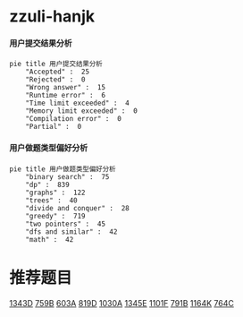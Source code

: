 # zzuli-hanjk

<!-- tabs:start -->



#### **用户提交结果分析**

```mermaid
pie title 用户提交结果分析
    "Accepted" :  25
    "Rejected" :  0
    "Wrong answer" :  15
    "Runtime error" :  6
    "Time limit exceeded" :  4
    "Memory limit exceeded" :  0
    "Compilation error" :  0
    "Partial" :  0
```

#### **用户做题类型偏好分析**

```mermaid
pie title 用户做题类型偏好分析
    "binary search" :  75
    "dp" :  839
    "graphs" :  122
    "trees" :  40
    "divide and conquer" :  28
    "greedy" :  719
    "two pointers" :  45
    "dfs and similar" :  42
    "math" :  42
```



<!-- tabs:end -->
# 推荐题目
[1343D](https://codeforces.com/contest/1343/problem/D)
[759B](https://codeforces.com/contest/759/problem/B)
[603A](https://codeforces.com/contest/603/problem/A)
[819D](https://codeforces.com/contest/819/problem/D)
[1030A](https://codeforces.com/contest/1030/problem/A)
[1345E](https://codeforces.com/contest/1345/problem/E)
[1101F](https://codeforces.com/contest/1101/problem/F)
[791B](https://codeforces.com/contest/791/problem/B)
[1164K](https://codeforces.com/contest/1164/problem/K)
[764C](https://codeforces.com/contest/764/problem/C)
